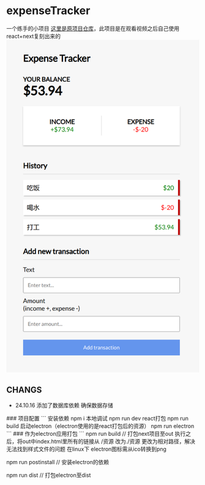 # expenseTracker
一个练手的小项目
<a href="https://github.com/bradtraversy/vue-expense-tracker">这里是原项目仓库</a>，此项目是在观看视频之后自己使用react+next复刻出来的
![主体图片](./imgs/main.png "主体图片")
## CHANGS
<ul>
  <li>24.10.16 添加了数据库依赖 确保数据存储</li>
</ul>
### 项目配置
```
安装依赖
npm i
本地调试
npm run dev
react打包
npm run build
启动electron（electron使用的是react打包后的资源）
npm run electron
```
### 作为electron应用打包
```
npm run build // 打包next项目至out
执行之后，将out中index.html里所有的链接从 /资源 改为./资源
更改为相对路径，解决无法找到样式文件的问题
在linux下 electron图标需从ico转换到png

npm run postinstall // 安装electron的依赖

npm run dist // 打包electron至dist
```

